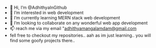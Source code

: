 - 👋 Hi, I’m @AdhithyaInGithub
- 👀 I’m interested in web development
- 🌱 I’m currently learning MERN stack web development
- 💞️ I’m looking to collaborate on any wonderful web app development
- 📫 reach me via my email "adhithyamangalamdam@gmail.com
- fell free to checkout my repositories.. aah as im just learning.. you will find some goofy projects there..

<!---
AdhithyaInGithub/AdhithyaInGithub is a ✨ special ✨ repository because its `README.md` (this file) appears on your GitHub profile.
You can click the Preview link to take a look at your changes.
--->
